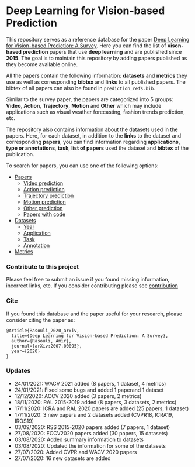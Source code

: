 <a name=top></a>
# Deep Learning for Vision-based Prediction
This repository serves as a reference database for the paper [Deep Learning for Vision-based Prediction: A Survey](https://arxiv.org/pdf/2007.00095.pdf). Here you can find the list of **vison-based prediction** papers that use **deep learning** and are published since **2015**. The goal is to maintain this repository by adding papers published as they become available online.

All the papers contain the following information: **datasets** and **metrics** they use as well as corresponding **bibtex** and **links** to all published papers. The bibtex of all papers can also be found in `prediction_refs.bib`.

Similar to the survey paper, the papers are categorized into 5 groups: **Video**, **Action**, **Trajectory**, **Motion** and **Other** which may include applications such as visual weather forecasting, fashion trends prediction, etc.

The repository also contains information about the datasets used in the papers. Here, for each dataset, in addition to the **links** to the dataset and corresponding **papers**,  you can find information regarding  **applications**, **type or annotations**, **task**, **list of papers** used the dataset and **bibtex** of the publication.

To search for papers, you can use one of the following options:

* [Papers](papers/papers.md#top)
  * [Video prediction](papers/video_papers.md#top)
  * [Action prediction](papers/action_papers.md#top)
  * [Trajectory prediction](papers/trajectory_papers.md#top)
  * [Motion prediction](papers/motion_papers.md#top)
  * [Other prediction](papers/other_papers.md#top)
  * [Papers with code](papers/papers_with_code.md#top)
* [Datasets](datasets/datasets.md#top)
  * [Year](datasets/year_datasets.md#top)
  * [Application](datasets/application_datasets.md#top)
  * [Task](datasets/task_datasets.md#top)
  * [Annotation](datasets/annotation_datasets.md#top)
* [Metrics](metrics.md#top)


### Contribute to this project
Please feel free to submit an issue if you found missing information, incorrect links, etc. If you consider contributing please see [contribution](contribution.md)

### Cite
If you found this database and the paper useful for your research, please consider citing the paper as:
```
@Article{Rasouli_2020_arxiv,
  title={Deep Learning for Vision-based Prediction: A Survey},
  author={Rasouli, Amir},
  journal={arXiv:2007.00095},
  year={2020}
}
```

### Updates
* 24/01/2021: WACV 2021 added (8 papers, 1 dataset, 4 metrics)
* 24/01/2021: Fixed some bugs and added 1 paperand 1 dataset
* 12/12/2020: ACCV 2020 added (3 papers, 2 metrics)
* 18/11/2020: RAL 2015-2019 added (8 papers, 3 datasets, 2 metrics)
* 17/11/2020: ICRA and RAL 2020 papers are added (25 papers, 1 dataset)
* 17/11/2020: 3 new papers and 2 datasets added (CVPR18, ICRA19, IROS19)
* 03/09/2020: RSS 2015-2020 papers added (7 papers, 1 dataset)
* 27/08/2020: ECCV2020 papers added (30 papers, 15 datasets)
* 03/08/2020: Added summary information to datasets
* 03/08/2020: Updated the information for some of the datasets
* 27/07/2020: Added CVPR and WACV 2020 papers
* 27/07/2020: 16 new datasets are added
